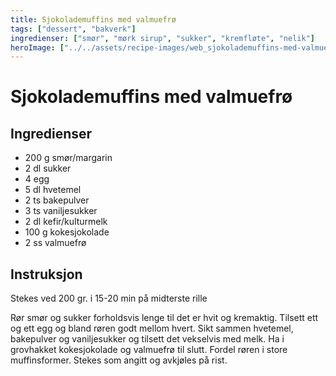 ```yaml
---
title: Sjokolademuffins med valmuefrø
tags: ["dessert", "bakverk"]
ingredienser: ["smør", "mørk sirup", "sukker", "kremfløte", "nelik"]
heroImage: ["../../assets/recipe-images/web_sjokolademuffins-med-valmuefrø.jpg"]
---
```


# Sjokolademuffins med valmuefrø

## Ingredienser

- 200 g smør/margarin
- 2 dl sukker
- 4 egg
- 5 dl hvetemel
- 2 ts bakepulver
- 3 ts vaniljesukker
- 2 dl kefir/kulturmelk
- 100 g kokesjokolade
- 2 ss valmuefrø

## Instruksjon

Stekes ved 200 gr. i 15-20 min på midterste rille

Rør smør og sukker forholdsvis lenge til det er hvit og kremaktig. Tilsett ett og ett egg og bland røren godt mellom hvert. Sikt sammen hvetemel, bakepulver og vaniljesukker og tilsett det vekselvis med melk. Ha i grovhakket kokesjokolade og valmuefrø til slutt. Fordel røren i store muffinsformer. Stekes som angitt og avkjøles på rist.
